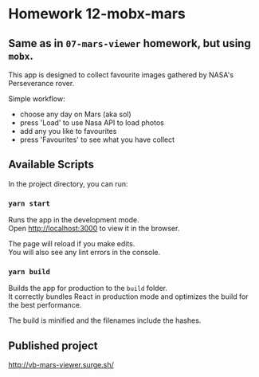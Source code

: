 # Homework 12-mobx-mars

## Same as in `07-mars-viewer` homework, but using `mobx`.

This app is designed to collect favourite images gathered by NASA's Perseverance rover.

Simple workflow:
- choose any day on Mars (aka sol)
- press 'Load' to use Nasa API to load photos
- add any you like to favourites
- press 'Favourites' to see what you have collect


## Available Scripts

In the project directory, you can run:

### `yarn start`

Runs the app in the development mode.\
Open [http://localhost:3000](http://localhost:3000) to view it in the browser.

The page will reload if you make edits.\
You will also see any lint errors in the console.

### `yarn build`

Builds the app for production to the `build` folder.\
It correctly bundles React in production mode and optimizes the build for the best performance.

The build is minified and the filenames include the hashes.

## Published project

http://vb-mars-viewer.surge.sh/